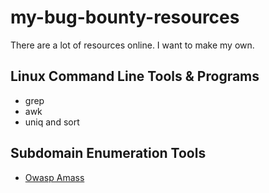 # my-bug-bounty-resources
There are a lot of resources online. I want to make my own.

## Linux Command Line Tools & Programs

- grep
- awk
- uniq and sort

## Subdomain Enumeration Tools

- [Owasp Amass](https://github.com/OWASP/Amass)
